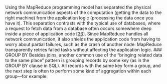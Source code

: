 
Using the MapReduce programming model has separated the physical network communication aspects of
the computation (getting the data to the right machine) from the application logic (processing the
data once you have it). This separation contrasts with the typical use of databases, where a request to
fetch data from a database often occurs somewhere deep inside a piece of application code
[[36](ch10.html#Kleppmann2012ts)].
Since MapReduce handles all network communication, it also shields the application code from having
to worry about partial failures, such as the crash of another node: MapReduce transparently retries
failed tasks without affecting the application logic. ### GROUP BY 
Besides joins, another common use of the “bringing related data to the same place” pattern is
grouping records by some key (as in the GROUP BY clause in SQL). All records with the same key
form a group, and the next step is often to perform some kind of aggregation within each group—for
example: